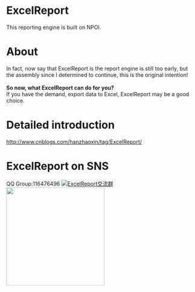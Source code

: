 # ExcelReport
This reporting engine is built on NPOI.

# About
In fact, now say that ExcelReport is the report engine is still too early, but the assembly since I determined to continue, this is the original intention!
<br/><br/>
<B>So now, what ExcelReport can do for you?</B><br/>
If you have the demand, export data to Excel, ExcelReport may be a good choice.

# Detailed introduction
<a>http://www.cnblogs.com/hanzhaoxin/tag/ExcelReport/</a>

# ExcelReport on SNS
QQ Group:116476496
<a target="_blank" href="http://shang.qq.com/wpa/qunwpa?idkey=6c043f8cf9bc6d0b8f817c640b0343788c3c5665d61e94cce8a0d39c2b319dc6"><img border="0" src="http://pub.idqqimg.com/wpa/images/group.png" alt="ExcelReport交流群" title="ExcelReport交流群"></a>
<br/>
 <img src="https://www.cnblogs.com/images/cnblogs_com/hanzhaoxin/638238/o_er%e7%be%a4.jpg"  width="260" />


